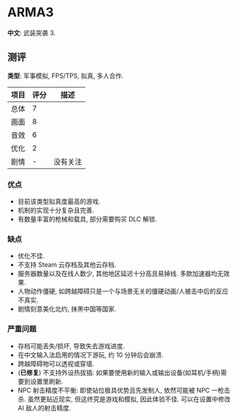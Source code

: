 # ARMA3

**中文**: 武装突袭 3.  

## 测评

**类型**: 军事模拟, FPS/TPS, 拟真, 多人合作.  

| 项目 | 评分 | 描述     |
| ---- | ---- | -------- |
| 总体 | 7    |          |
| 画面 | 8    |          |
| 音效 | 6    |          |
| 优化 | 2    |          |
| 剧情 | -    | 没有关注 |

### 优点

- 目前该类型拟真度最高的游戏.
- 机制的实现十分复杂且完善.
- 有数量丰富的枪械和载具, 部分需要购买 DLC 解锁.

### 缺点

- 优化不佳.
- 不支持 Steam 云存档及其他云存档.
- 服务器数量以及在线人数少, 其他地区延迟十分高且易掉线. 多款加速器均无效果.
- 人物动作僵硬, 如跨越障碍只是一个与场景无关的僵硬动画/人被击中后的反应不真实.
- 剧情刻意美化北约, 抹黑中国等国家.

### 严重问题

- 存档可能丢失/损坏, 导致失去游戏进度.
- 在中文输入法启用的情况下游玩, 约 10 分钟后会崩溃.
- 跨越障碍物可以透视或穿墙.
- (**已修复**) 不支持外设热拔插: 如果要使用新的输入或输出设备(如耳机/手柄)需要到设置里刷新.
- NPC 射击精度不平衡: 即使站位极具优势且先发制人, 依然可能被 NPC 一枪击杀. 虽然更贴近现实, 但这终究是游戏和模拟, 因此体验不佳. 可以在设置中修改 AI 敌人的射击精度.
